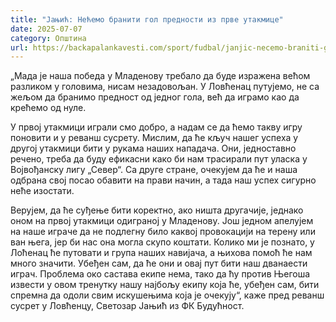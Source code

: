 ```yaml
---
title: "Јањић: Нећемо бранити гол предности из прве утакмице"
date: 2025-07-07
category: Општина
url: https://backapalankavesti.com/sport/fudbal/janjic-necemo-braniti-gol-prednosti-iz-prve-utakmice/
---
```


„Мада је наша победа у Младенову требало да буде изражена већом разликом у головима, нисам незадовољан. У Ловћенац путујемо, не са жељом да бранимо предност од једног гола, већ да играмо као да крећемо од нуле.

У првој утакмици играли смо добро, а надам се да ћемо такву игру поновити и у реванш сусрету. Мислим, да ће кључ нашег успеха у другој утакмици бити у рукама наших нападача. Они, једноставно речено, треба да буду ефикасни како би нам трасирали пут уласка у Војвођанску лигу „Север“. Са друге стране, очекујем да ће и наша одбрана свој посао обавити на прави начин, а тада наш успех сигурно неће изостати.

Верујем, да ће суђење бити коректно, ако ништа другачије, једнако оном на првој утакмици одиграној у Младенову. Још једном апелујем на наше играче да не подлегну било каквој провокацији на терену или ван њега, јер би нас она могла скупо коштати. Колико ми је познато, у Лоћенац ће путовати и група наших навијача, а њихова помоћ ће нам много значити. Убеђен сам, да ће они и овај пут бити наш дванаести играч. Проблема око састава екипе нема, тако да ћу против Његоша извести у овом тренутку нашу најбољу екипу која ће, убеђен сам, бити спремна да одоли свим искушењима која је очекују“, каже пред реванш сусрет у Ловћенцу, Светозар Јањић из ФК Будућност.
